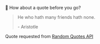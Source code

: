 📣 How about a quote before you go?

> He who hath many friends hath none.
>
> <p>- Aristotle</p>

Quote requested from [Random Quotes API](https://github.com/lukePeavey/quotable)
